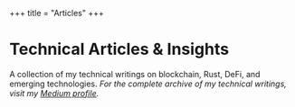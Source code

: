 +++
title = "Articles"
+++

# Technical Articles & Insights

A collection of my technical writings on blockchain, Rust, DeFi, and emerging technologies.
_For the complete archive of my technical writings, visit my [Medium profile](https://extremelysunnyyk.medium.com/)._
